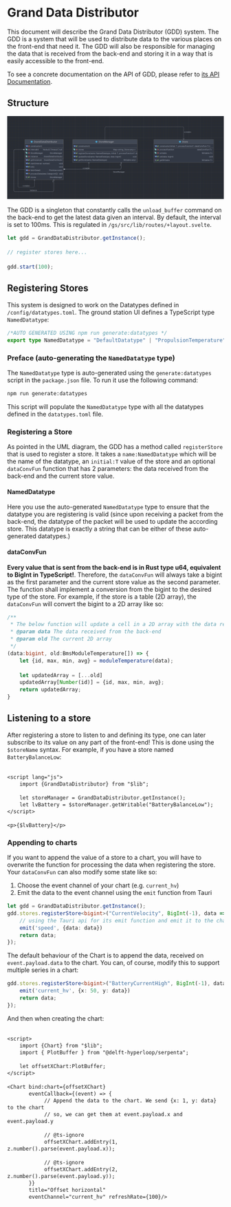 # Grand Data Distributor

This document will describe the Grand Data Distributor (GDD) system. The GDD is a system that will be used to distribute
data to the various places on the front-end that need it. The GDD will also be responsible for managing the data that is
received from the back-end and storing it in a way that is easily accessible to the front-end.

To see a concrete documentation on the API of GDD, please refer to [its  API Documentation](./api/apiGDD.md).

## Structure

![UML Diagram of GDD](gddUml.png)

The GDD is a singleton that constantly calls the `unload_buffer` command on the back-end to get the latest data given an 
interval. By default, the interval is set to 100ms. This is regulated in `/gs/src/lib/routes/+layout.svelte`.

```typescript
let gdd = GrandDataDistributor.getInstance();

// register stores here...

gdd.start(100);
```

## Registering Stores

This system is designed to work on the Datatypes defined in `/config/datatypes.toml`. The ground station UI defines a 
TypeScript type `NamedDatatype`:

```typescript
/*AUTO GENERATED USING npm run generate:datatypes */
export type NamedDatatype = "DefaultDatatype" | "PropulsionTemperature" | "LevitationTemperature" //...;
```

### Preface (auto-generating the `NamedDatatype` type)

The `NamedDatatype` type is auto-generated using the `generate:datatypes` script in the `package.json` file. To run it
use the following command:

```bash
npm run generate:datatypes
```

This script will populate the `NamedDatatype` type with all the datatypes defined in the `datatypes.toml` file.

### Registering a Store

As pointed in the UML diagram, the GDD has a method called `registerStore` that is used to register a store. It takes a
`name:NamedDatatype` which will be the name of the datatype, an `initial:T` value of the store and an optional 
`dataConvFun` function that has 2 parameters: the data received from the back-end and the current store value.

#### NamedDatatype
Here you use the auto-generated `NamedDatatype` type to ensure that the datatype you are registering is valid (since upon 
receiving a packet from the back-end, the datatype of the packet will be used to update the according store. This datatype 
is exactly a string that can be either of these auto-generated
datatypes.)

#### dataConvFun

**Every value that is sent from the back-end is in Rust type u64, equivalent to BigInt in TypeScript!**. Therefore, the
`dataConvFun` will always take a bigint as the first parameter and the current store value as the second parameter. The
function shall implement a conversion from the bigint to the desired type of the store. For example, if the store is a
table (2D array), the `dataConvFun` will convert the bigint to a 2D array like so:

```typescript
/**
 * The below function will update a cell in a 2D array with the data received from the back-end.
 * @param data The data received from the back-end
 * @param old The current 2D array
 */
(data:bigint, old:BmsModuleTemperature[]) => {
    let {id, max, min, avg} = moduleTemperature(data);

    let updatedArray = [...old]
    updatedArray[Number(id)] = {id, max, min, avg};
    return updatedArray;
}
```

## Listening to a store

After registering a store to listen to and defining its type, one can later subscribe to its value on any part of the 
front-end! This is done using the `$storeName` syntax. For example, if you have a store named `BatteryBalanceLow`:

```sveltehtml

<script lang="js">
    import {GrandDataDistributor} from "$lib";

    let storeManager = GrandDataDistributor.getInstance();
    let lvBattery = $storeManager.getWritable("BatteryBalanceLow");
</script>

<p>{$lvBattery}</p>
```

### Appending to charts

If you want to append the value of a store to a chart, you will have to overwrite the function for processing the data
when registering the store. Your `dataConvFun` can also modify some state like so:

1. Choose the event channel of your chart (e.g. `current_hv`)
2. Emit the data to the event channel using the `emit` function from Tauri

```typescript
let gdd = GrandDataDistributor.getInstance();
gdd.stores.registerStore<bigint>("CurrentVelocity", BigInt(-1), data => {
    // using the Tauri api for its emit function and emit it to the chart over the event channel
    emit('speed', {data: data})
    return data;
});
```

The default behaviour of the Chart is to append the data, received on `event.payload.data` to the chart. 
You can, of course, modify this to support multiple series in a chart:

```typescript
gdd.stores.registerStore<bigint>("BatteryCurrentHigh", BigInt(-1), data => {
    emit('current_hv', {x: 50, y: data})
    return data;
});
```

And then when creating the chart:

```sveltehtml

<script>
    import {Chart} from "$lib";
    import { PlotBuffer } from "@delft-hyperloop/serpenta";
    
    let offsetXChart:PlotBuffer;
</script>

<Chart bind:chart={offsetXChart}
       eventCallback={(event) => {
            // Append the data to the chart. We send {x: 1, y: data} to the chart
            // so, we can get them at event.payload.x and event.payload.y 
            
            // @ts-ignore
            offsetXChart.addEntry(1, z.number().parse(event.payload.x));
    
            // @ts-ignore
            offsetXChart.addEntry(2, z.number().parse(event.payload.y));
       }}
       title="Offset horizontal"
       eventChannel="current_hv" refreshRate={100}/>
```
